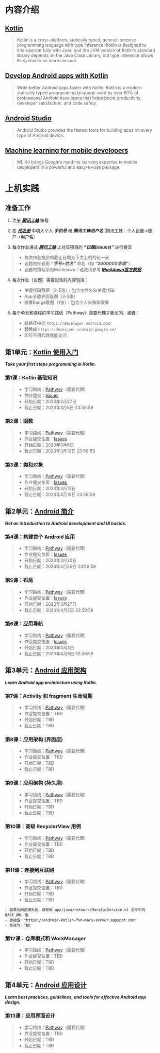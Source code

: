 # 内容介绍

## [Kotlin](https://kotlinlang.org/)

> Kotlin is a cross-platform, statically typed, general-purpose programming language with type inference. Kotlin is designed to interoperate fully with Java, and the JVM version of Kotlin's standard library depends on the Java Class Library, but type inference allows its syntax to be more concise.

## [Develop Android apps with Kotlin](https://developer.android.com/kotlin) 

> Write better Android apps faster with Kotlin. Kotlin is a modern statically typed programming language used by over 60% of professional Android developers that helps boost productivity, developer satisfaction, and code safety.

## [Android Studio](https://developer.android.com/studio) 

> Android Studio provides the fastest tools for building apps on every type of Android device.

## [Machine learning for mobile developers](https://developers.google.com/ml-kit) 

> ML Kit brings Google’s machine learning expertise to mobile developers in a powerful and easy-to-use package. 


# 上机实践
## 准备工作
1. 注册 ***[腾讯工蜂](https://code.tencent.com/)*** 账号

2. 在 ***[花名册](https://docs.qq.com/sheet/DYkhuUXp6eE1neURh?tab=BB08J2)*** 中填入个人 ***手机号*** 和 ***腾讯工蜂用户名*** (腾讯工蜂：个人设置->账户->用户名)

3. 每次作业通过 ***[腾讯工蜂](https://code.tencent.com/)*** 上对应项目的 ***“议题(issues)”*** 进行提交
> - 每次作业提交的截止日期为下次上机的前一天
> - 议题的标题用 ***“学号+姓名”*** 命名（如 ***“2000000李逵”***）
> - 议题的撰写采用Markdown：语法请参考 ***[Markdown官方教程](https://markdown.com.cn/basic-syntax/)***

4. 每次作业（议题）需要包含的内容包括：
> - 关键代码截图（3-5张）：包含文件名和关键代码
> - App关键界面截图（3-5张）
> - 徽章Badge截图（1张）：包含个人头像和徽章

5. 每个单元和课程的学习路线（Pathway）需要代理才能访问，或者：
> - 将路径中的 `https://developer.android.com/`
> - 替换成 `https://developer.android.google.cn/` 
> - 即可不用代理就能访问

## 第1单元：[Kotlin 使用入门](https://developer.android.com/courses/android-development-with-kotlin/unit-1)
***Take your first steps programming in Kotlin.***

### 第1课：Kotlin 基础知识
> - 学习路线：[Pathway](https://developer.android.com/courses/pathways/android-development-with-kotlin-1)（需要代理）
> - 作业提交：[Issues](https://git.code.tencent.com/smd2023/Lesson1)
> - 开始日期：2023年2月27日
> - 截止日期：2023年3月5日 23:59:59

### 第2课：函数
> - 学习路线：[Pathway](https://developer.android.com/courses/pathways/android-development-with-kotlin-2)（需要代理）
> - 作业提交位置：[Issues](https://git.code.tencent.com/smd2023/Lesson2)
> - 开始日期：2023年3月6日
> - 截止日期：2023年3月12日 23:59:59

### 第3课：类和对象
> - 学习路线：[Pathway](https://developer.android.com/courses/pathways/android-development-with-kotlin-3)（需要代理）
> - 作业提交位置：[Issues](https://git.code.tencent.com/smd2023/Lesson3)
> - 开始日期：2023年3月13日
> - 截止日期：2023年3月19日 23:59:59

## 第2单元：[Android 简介](https://developer.android.com/courses/android-development-with-kotlin/unit-2)
***Get an introduction to Android development and UI basics.***

### 第4课：构建首个 Android 应用
> - 学习路线：[Pathway](https://developer.android.com/courses/pathways/android-development-with-kotlin-4)（需要代理）
> - 作业提交位置：[Issues](https://git.code.tencent.com/smd2023/Lesson4)
> - 开始日期：2023年3月20日
> - 截止日期：2023年3月26日 23:59:59

### 第5课：布局
> - 学习路线：[Pathway](https://developer.android.com/courses/pathways/android-development-with-kotlin-5)（需要代理）
> - 作业提交位置：[Issues](https://git.code.tencent.com/smd2023/Lesson5)
> - 开始日期：2023年3月27日
> - 截止日期：2023年4月2日 23:59:59

### 第6课：应用导航
> - 学习路线：[Pathway](https://developer.android.com/courses/pathways/android-development-with-kotlin-6)（需要代理）
> - 作业提交位置：[Issues](https://git.code.tencent.com/smd2023/Lesson6)
> - 开始日期：2023年4月3日
> - 截止日期：2023年4月9日 23:59:59

## 第3单元：[Android 应用架构](https://developer.android.com/courses/android-development-with-kotlin/unit-3)
***Learn Android app architecture using Kotlin.***

### 第7课：Activity 和 fragment 生命周期
> - 学习路线：[Pathway](https://developer.android.com/courses/pathways/android-development-with-kotlin-7)（需要代理）
> - 作业提交位置：TBD
> - 开始日期：TBD
> - 截止日期：TBD

### 第8课：应用架构 (界面层)
> - 学习路线：[Pathway](https://developer.android.com/courses/pathways/android-development-with-kotlin-8)（需要代理）
> - 作业提交位置：TBD
> - 开始日期：TBD
> - 截止日期：TBD

### 第9课：应用架构 (持久层)
> - 学习路线：[Pathway](https://developer.android.com/courses/pathways/android-development-with-kotlin-9)（需要代理）
> - 作业提交位置：TBD
> - 开始日期：TBD
> - 截止日期：TBD

### 第10课：高级 RecyclerView 用例
> - 学习路线：[Pathway](https://developer.android.com/courses/pathways/android-development-with-kotlin-10)（需要代理）
> - 作业提交位置：TBD
> - 开始日期：TBD
> - 截止日期：TBD

### 第11课：连接到互联网
> - 学习路线：[Pathway](https://developer.android.com/courses/pathways/android-development-with-kotlin-11)（需要代理）
> - 作业提交位置：TBD
> - 开始日期：TBD
> - 截止日期：TBD

    - 如果访问资源失败，请修改 app/java/network/MarsApiService.kt 文件中的 BASE_URL 值
    - 原始值："https://android-kotlin-fun-mars-server.appspot.com"
    - 修改为：TBD

### 第12课：仓库模式和 WorkManager
> - 学习路线：[Pathway](https://developer.android.com/courses/pathways/android-development-with-kotlin-12)（需要代理）
> - 作业提交位置：TBD
> - 开始日期：TBD
> - 截止日期：TBD

## 第4单元：[Android 应用设计](https://developer.android.com/courses/android-development-with-kotlin/unit-4)
***Learn best practices, guidelines, and tools for effective Android app design.***

### 第13课：应用界面设计
> - 学习路线：[Pathway](https://developer.android.com/courses/pathways/android-development-with-kotlin-13)（需要代理）
> - 作业提交位置：TBD
> - 开始日期：TBD
> - 截止日期：TBD